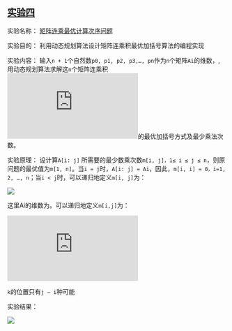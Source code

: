 ## [实验四](https://github.com/tangyihengsb/datastructure-algorithms/tree/master/course-experiment/matrix-chain-multiply)

实验名称：
  [矩阵连乘最优计算次序问题](https://github.com/tangyihengsb/datastructure-algorithms/tree/master/course-experiment/matrix-chain-multiply)

实验目的：
  利用动态规划算法设计矩阵连乘积最优加括号算法的编程实现
  
实验内容：
  输入`n + 1`个自然数`p0, p1, p2, p3,…, pn`作为`n`个矩阵`Ai`的维数，, 用动态规划算法求解这`n`个矩阵连乘积![](https://latex.codecogs.com/png.latex?%5Cfn_cs%20A%20%3D%20A_1%5Ctimes%20A_2%20%5Ctimes%20%5Ccdots%20%5Ctimes%20A_n)的最优加括号方式及最少乘法次数。
    
实验原理：
  设计算`A[i: j]` 所需要的最少数乘次数`m[i, j]，1≤ i ≤ j ≤ n`，则原问题的最优值为`m[1, n]`。当`i = j`时，`A[i: j] = Ai`，因此，`m[i, i] = 0，i=1, 2, …, n`；当`i < j`时，可以递归地定义`m[i, j]`为：
  
![](https://latex.codecogs.com/gif.latex?\fn_cs&space;m[i,j]=m[i][k]&plus;m[k&plus;1][j]&plus;p_{i-1}p_kp_j)

这里Ai的维数为。可以递归地定义`m[i,j]`为：

![](https://latex.codecogs.com/png.latex?%5Cfn_cs%20m%5Bi%2Cj%5D%3D%20%5Cbegin%7Bcases%7D%20%26%200%20%5Ctext%7B%20%2C%20if%20%7D%20i%3Dj%20%5C%5C%20%26%20m%5Bi%5D%5Bk%5D&plus;m%5Bk&plus;1%5D%5Bj%5D&plus;p_%7Bi-1%7Dp_kp_j%20%5Ctext%7B%20%2C%20if%20%7D%20i%3Cj%20%5Cend%7Bcases%7D)

`k`的位置只有`j – i`种可能

实验结果：

![](https://tyh-blog-image.oss-cn-beijing.aliyuncs.com/%E6%95%B0%E6%8D%AE%E7%BB%93%E6%9E%84%E4%B8%8E%E7%AE%97%E6%B3%95-%E5%9B%BE%E7%89%87/%E8%AF%BE%E7%A8%8B%E5%AE%9E%E9%AA%8C%E6%88%AA%E5%9B%BE/matrix-chain.png)
